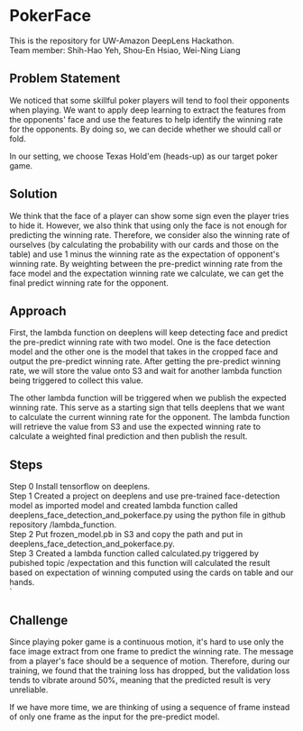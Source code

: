 # PokerFace
This is the repository for UW-Amazon DeepLens Hackathon.<br>
Team member: Shih-Hao Yeh, Shou-En Hsiao, Wei-Ning Liang

Problem Statement
---
We noticed that some skillful poker players will tend to fool their opponents when playing. We want to apply deep learning to extract the features from the opponents' face and use the features to help identify the winning rate for the opponents. By doing so, we can decide whether we should call or fold. 

In our setting, we choose Texas Hold'em (heads-up) as our target poker game.

Solution
---
We think that the face of a player can show some sign even the player tries to hide it. However, we also think that using only the face is not enough for predicting the winning rate. Therefore, we consider also the winning rate of ourselves (by calculating the probability with our cards and those on the table) and use 1 minus the winning rate as the expectation of opponent's winning rate. By weighting between the pre-predict winning rate from the face model and the expectation winning rate we calculate, we can get the final predict winning rate for the opponent.

Approach
---
First, the lambda function on deeplens will keep detecting face and predict the pre-predict winning rate with two model. One is the face detection model and the other one is the model that takes in the cropped face and output the pre-predict winning rate. After getting the pre-predict winning rate, we will store the value onto S3 and wait for another lambda function being triggered to collect this value.

The other lambda function will be triggered when we publish the expected winning rate. This serve as a starting sign that tells deeplens that we want to calculate the current winning rate for the opponent. The lambda function will retrieve the value from S3 and use the expected winning rate to calculate a weighted final prediction and then publish the result.

Steps
---
Step 0 Install tensorflow on deeplens.<br>
Step 1 Created a project on deeplens and use pre-trained face-detection model as imported model and created lambda function  called deeplens_face_detection_and_pokerface.py using the python file in github repository /lambda_function.  <br>
Step 2 Put frozen_model.pb in S3 and copy the path and put in deeplens_face_detection_and_pokerface.py.<br>
Step 3 Created a lambda function called calculated.py triggered by pubished topic /expectation and this function will calculated the result based on expectation of winning computed using the cards on table and our hands.<br>`



Challenge
---
Since playing poker game is a continuous motion, it's hard to use only the face image extract from one frame to predict the winning rate. The message from a player's face should be a sequence of motion. Therefore, during our training, we found that the training loss has dropped, but the validation loss tends to vibrate around 50%, meaning that the predicted result is very unreliable.

If we have more time, we are thinking of using a sequence of frame instead of only one frame as the input for the pre-predict model.
